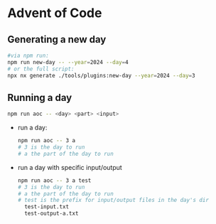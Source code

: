 # Advent of Code

## Generating a new day

```bash
#via npm run:
npm run new-day -- --year=2024 --day=4
# or the full script:
npx nx generate ./tools/plugins:new-day --year=2024 --day=3
```

## Running a day

```bash
npm run aoc -- <day> <part> <input>
```

- run a day:

  ```bash
  npm run aoc -- 3 a
  # 3 is the day to run
  # a the part of the day to run
  ```

- run a day with specific input/output

  ```bash
  npm run aoc -- 3 a test
  # 3 is the day to run
  # a the part of the day to run
  # test is the prefix for input/output files in the day's dir
    test-input.txt
    test-output-a.txt
  ```
